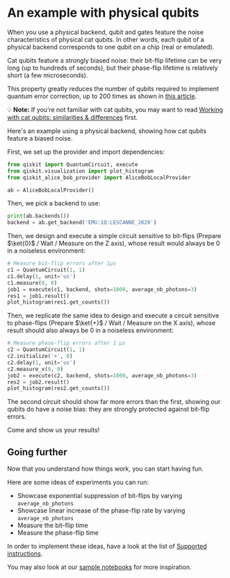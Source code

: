# An example with physical qubits

When you use a physical backend, qubit and gates feature the noise characteristics of physical cat qubits. In other words, each qubit of a physical backend corresponds to one qubit on a chip (real or emulated).

Cat qubits feature a strongly biased noise: their bit-flip lifetime can be very long (up to hundreds of seconds), but their phase-flip lifetime is relatively short (a few microseconds).

This property greatly reduces the number of qubits required to implement quantum error correction, up to 200 times as shown in [this article](https://arxiv.org/abs/2401.09541).

💡 **Note:** If you’re not familiar with cat qubits, you may want to read [Working with cat qubits: similarities & differences](working_with_cat_qubits.md) first.

Here's an example using a physical backend, showing how cat qubits feature a biased noise.

First, we set up the provider and import dependencies:

```python
from qiskit import QuantumCircuit, execute
from qiskit.visualization import plot_histogram
from qiskit_alice_bob_provider import AliceBobLocalProvider

ab = AliceBobLocalProvider()
```

Then, we pick a backend to use:

```python
print(ab.backends())
backend = ab.get_backend('EMU:1Q:LESCANNE_2020')
```

Then, we design and execute a simple circuit sensitive to bit-flips (Prepare $\ket{0}$ / Wait / Measure on the Z axis), whose result would always be 0 in a noiseless environment:

```python
# Measure bit-flip errors after 1µs
c1 = QuantumCircuit(1, 1)
c1.delay(1, unit='us')
c1.measure(0, 0)
job1 = execute(c1, backend, shots=1000, average_nb_photons=3)
res1 = job1.result()
plot_histogram(res1.get_counts())
```

Then, we replicate the same idea to design and execute a circuit sensitive to phase-flips (Prepare $\ket{+}$ / Wait / Measure on the X axis), whose result should also always be 0 in a noiseless environment:

```python
# Measure phase-flip errors after 1 µs
c2 = QuantumCircuit(1, 1)
c2.initialize('+', 0)
c2.delay(1, unit='us')
c2.measure_x(0, 0)
job2 = execute(c2, backend, shots=1000, average_nb_photons=3)
res2 = job2.result()
plot_histogram(res2.get_counts())
```

The second circuit should show far more errors than the first, showing our qubits do have a noise bias: they are strongly protected against bit-flip errors.

Come and show us your results!

## Going further

Now that you understand how things work, you can start having fun.

Here are some ideas of experiments you can run:

- Showcase exponential suppression of bit-flips by varying `average_nb_photons`
- Showcase linear increase of the phase-flip rate by varying `average_nb_photons`
- Measure the bit-flip time
- Measure the phase-flip time

In order to implement these ideas, have a look at the list of [Supported instructions](../reference/supported_instructions.md).

You may also look at our [sample notebooks](sample_notebooks.md) for more inspiration.